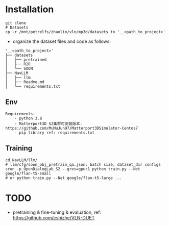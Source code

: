 # Installation

```shell
git clone 
# Datasets
cp -r /mnt/petrelfs/zhaolin/vln/mp3d/datasets to '__<path_to_project>'
```
- organize the dataset files and code as follows:
```shell
'__<path_to_project>'
├── datasets
│   ├── pretrained
│   ├── R2R
│   └── SOON
├── NavLLM
│   ├── llm
│   ├── Readme.md
│   └── requirements.txt
```

## Env
```shell
Requirements:
    - python 3.8
    - Matterport3D S2集群可安装版本: https://github.com/MuMuJun97/Matterport3DSimulator-Centos7
    - pip library ref: requirements.txt
```


## Training
```shell
cd NavLLM/llm/
# llm/cfg/soon_obj_pretrain_qa.json: batch size, dataset_dir configs
srun -p OpenDialogLab_S2 --gres=gpu:1 python train.py --Net google/flan-t5-small
# or python train.py --Net google/flan-t5-large ...
```

# TODO 
- pretraining & fine-tuning & evaluation, ref: https://github.com/cshizhe/VLN-DUET